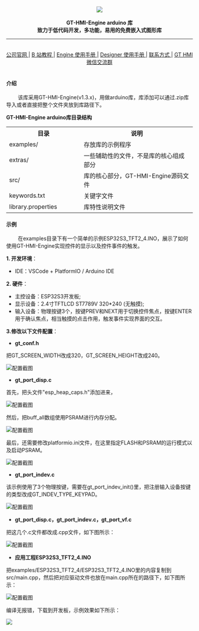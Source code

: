 <br/>

<div align="center">
    <img src="extras/img/logo.png">
</div>

<br/>
<div align="center">  <a><b>GT-HMI-Engine arduino 库</b></a></div>
<div align="center">  <a><b>致力于低代码开发，多功能，易用的免费嵌入式图形库</b></a></div>

---

<br/>
<div align="center">
    <a href="https://www.hmi.gaotongfont.cn/kfgj"> 公司官网 </a> |
    <a href="https://space.bilibili.com/3493293474188211/video"> B 站教程 </a> |
    <a href="https://www.hmi.gaotongfont.cn/kfgj#/#hmiEngine"> Engine 使用手册 </a> |
    <a href="https://www.hmi.gaotongfont.cn/kfgj#/#hmidesigner"> Designer 使用手册 </a> |
    <a href="http://isite.baidu.com/site/wjz7qkrv/406a2b0c-f9c7-4a08-a47a-662e862b2af4?ch=48&wid=498ccd5c05334f21a2142ba3cf628964_0_0&field=&orderBy=&categoryId=undefined&title=%E8%81%94%E7%B3%BB%E6%88%91%E4%BB%AC"> 联系方式 </a> |
    <a href="https://genitop-1317577547.cos.ap-nanjing.myqcloud.com/GT-HMI/GT-HMI-Groups/GT-HMI%20Communication%20groups.jpg"> GT HMI微信交流群 </a>
</div>
<br/>

#### 介绍
&nbsp;&nbsp;&nbsp;&nbsp;&nbsp;&nbsp;&nbsp;&nbsp;该库采用GT-HMI-Engine(v1.3.x)，用做arduino库，库添加可以通过.zip库导入或者直接把整个文件夹放到库路径下。

**GT-HMI-Engine arduino库目录结构**
<table>
<tr>
  <th style="width:40%">目录</th>
  <th style="width:60%">说明</th>
</tr>
<tr>
  <td>examples/</td>
  <td>存放库的示例程序</td>
</tr>
<tr>
  <td>extras/</td>
  <td>一些辅助性的文件，不是库的核心组成部分</td>
</tr>
<tr>
  <td>src/</td>
  <td>库的核心部分，GT-HMI-Engine源码文件</td>
</tr>
<tr>
  <td>keywords.txt</td>
  <td>关键字文件</td>
</tr>
<tr>
  <td>library.properties</td>
  <td>库特性说明文件</td>
</tr>
</table>

#### 示例
&nbsp;&nbsp;&nbsp;&nbsp;&nbsp;&nbsp;&nbsp;&nbsp;在examples目录下有一个简单的示例ESP32S3_TFT2_4.INO，展示了如何使用GT-HMI-Engine实现控件的显示以及控件事件的触发。

**1. 开发环境**：
   - IDE：VSCode + PlatformIO / Arduino IDE

**2. 硬件**：
   - 主控设备：ESP32S3开发板;
   - 显示设备：2.4寸TFTLCD ST7789V 320*240 (无触摸);
   - 输入设备：物理按键3个，按键PREV和NEXT用于切换控件焦点，按键ENTER用于确认焦点，相当触摸的点击作用，触发事件实现界面的交互。

**3.修改以下文件配置**：

- **gt_conf.h**

把GT_SCREEN_WIDTH改成320，GT_SCREEN_HEIGHT改成240。

<img src="extras/img/image-5.png" alt="配置截图" style="display:block;">

- **gt_port_disp.c**

首先，把头文件"esp_heap_caps.h"添加进来，

<img src="extras/img/image-11.png" alt="配置截图" style="display:block;">

然后，把buff_all数组使用PSRAM进行内存分配。

<img src="extras/img/image-12.png" alt="配置截图" style="display:block;">

最后，还需要修改platformio.ini文件，在这里指定FLASH和PSRAM的运行模式以及启动PSRAM。

<img src="extras/img/image-19.png" alt="配置截图" style="display:block;">

- **gt_port_indev.c**

该示例使用了3个物理按键，需要在gt_port_indev_init()里，把注册输入设备按键的类型改成GT_INDEV_TYPE_KEYPAD。

<img src="extras/img/image-18.png" alt="配置截图" style="display:block;">

- **gt_port_disp.c，gt_port_indev.c，gt_port_vf.c**

把这几个.c文件都改成.cpp文件，如下图所示：

<img src="extras/img/image-14.png" alt="配置截图" style="display:block;">

- **应用工程ESP32S3_TFT2_4.INO**

把examples/ESP32S3_TFT2_4/ESP32S3_TFT2_4.INO里的内容复制到src/main.cpp，然后把对应驱动文件也放在main.cpp所在的路径下，如下图所示：

<img src="extras/img/image.png" alt="配置截图" style="display:block;">

编译无报错，下载到开发板，示例效果如下所示：

![](extras/img/example.jpg)
